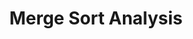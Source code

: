 ---
title: "Merge Sort Analysis"
published: true
morea_id: reading-screencast-2e
morea_summary: "Merge sort analysis"
morea_type: reading
morea_sort_order: 5
morea_url: http://youtu.be/1JbqqmK7e5s
morea_labels:
 - Screencast
 - Suthers
 - 21 min
---